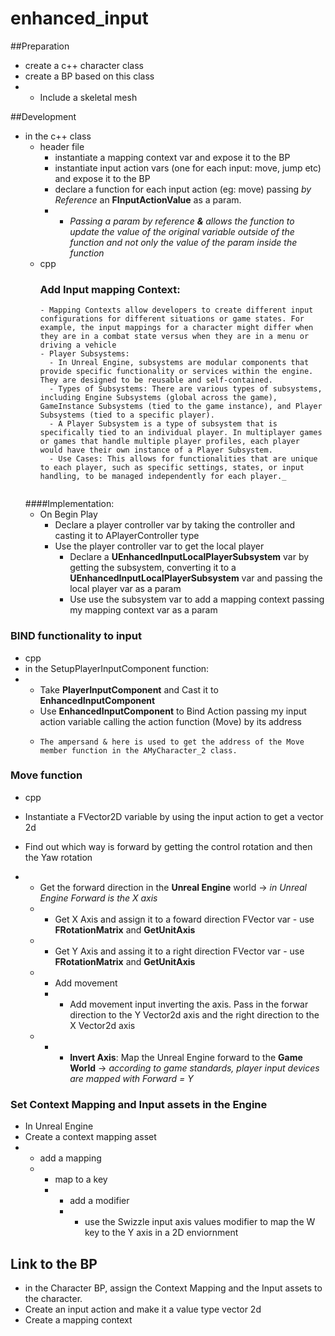 # enhanced_input

##Preparation
- create a c++ character class
- create a BP based on this class
- - Include a skeletal mesh

##Development
- in the c++ class
    - header file
        - instantiate a mapping context var and expose it to the BP
        - instantiate input action vars (one for each input: move, jump etc) and expose it to the BP
        - declare a function for each input action (eg: move) passing _by Reference_ an **FInputActionValue** as a param.
        - - _Passing a param by reference **&** allows the function to update the value of the original variable outside of the function and not only the value of the param inside the function_
    - cpp
        ### Add Input mapping Context:
        ```
        - Mapping Contexts allow developers to create different input configurations for different situations or game states. For example, the input mappings for a character might differ when they are in a combat state versus when they are in a menu or driving a vehicle
        - Player Subsystems:
          - In Unreal Engine, subsystems are modular components that provide specific functionality or services within the engine. They are designed to be reusable and self-contained.
          - Types of Subsystems: There are various types of subsystems, including Engine Subsystems (global across the game), GameInstance Subsystems (tied to the game instance), and Player Subsystems (tied to a specific player).
          - A Player Subsystem is a type of subsystem that is specifically tied to an individual player. In multiplayer games or games that handle multiple player profiles, each player would have their own instance of a Player Subsystem.
          - Use Cases: This allows for functionalities that are unique to each player, such as specific settings, states, or input handling, to be managed independently for each player._


  ####Implementation:
  - On Begin Play
    - Declare a player controller var by taking the controller and casting it to APlayerController type
    - Use the player controller var to get the local player 
      - Declare a **UEnhancedInputLocalPlayerSubsystem** var by getting the subsystem, converting it to a **UEnhancedInputLocalPlayerSubsystem** var and passing the local player var as a param
       - Use use the subsystem var to add a mapping context passing my mapping context var as a param
                 
### BIND functionality to input
- cpp
- in the SetupPlayerInputComponent function:
- - Take **PlayerInputComponent** and Cast it to **EnhancedInputComponent**
  - Use **EnhancedInputComponent** to Bind Action passing my input action variable calling the action function (Move) by its address
  - ```
    The ampersand & here is used to get the address of the Move member function in the AMyCharacter_2 class.
    ```
 
### Move function
- cpp
- Instantiate a FVector2D variable by using the input action to get a vector 2d
- Find out which way is forward by getting the control rotation and then the Yaw rotation

- - Get the forward direction in the **Unreal Engine** world -> _in Unreal Engine Forward is the X axis_
  - - Get X Axis and assign it to a foward direction FVector var - use **FRotationMatrix** and **GetUnitAxis**
  - - Get Y Axis and assing it to a right direction FVector var - use **FRotationMatrix** and **GetUnitAxis**
  - - Add movement
    - - Add movement input inverting the axis. Pass in the forwar direction to the Y Vector2d axis and the right direction to the X Vector2d axis
  - - - **Invert Axis**: Map the Unreal Engine forward to the **Game World** -> _according to game standards, player input devices are mapped with Forward = Y_

### Set Context Mapping and Input assets in the Engine
- In Unreal Engine
- Create a context mapping asset
- - add a mapping
  - - map to a key
    - - add a modifier
      - - use the Swizzle input axis values modifier to map the W key to the Y axis in a 2D enviornment
       
## Link to the BP
- in the Character BP, assign the Context Mapping and the Input assets to the character.
- Create an input action and make it a value type vector 2d
- Create a mapping context
    
